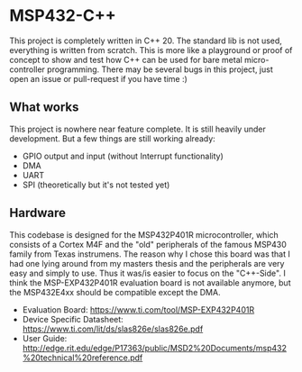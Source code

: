 # MSP432-C++

This project is completely written in C++ 20. The standard lib is not used, everything is written
from scratch. This is more like a playground or proof of concept to show and test how C++ can be
used for bare metal micro-controller programming. There may be several bugs in this project, just
open an issue or pull-request if you have time :)

## What works
This project is nowhere near feature complete. It is still heavily under development. But a few
things are still working already:
- GPIO output and input (without Interrupt functionality)
- DMA
- UART
- SPI (theoretically but it's not tested yet)

## Hardware
This codebase is designed for the MSP432P401R microcontroller, which consists of a Cortex M4F and
the "old" peripherals of the famous MSP430 family from Texas instrumens. The reason why I chose this
board was that I had one lying around from my masters thesis and the peripherals are very easy and
simply to use. Thus it was/is easier to focus on the "C++-Side". I think the MSP-EXP432P401R
evaluation board is not available anymore, but the MSP432E4xx should be compatible except the DMA.

- Evaluation Board: https://www.ti.com/tool/MSP-EXP432P401R
- Device Specific Datasheet: https://www.ti.com/lit/ds/slas826e/slas826e.pdf
- User Guide: http://edge.rit.edu/edge/P17363/public/MSD2%20Documents/msp432%20technical%20reference.pdf
